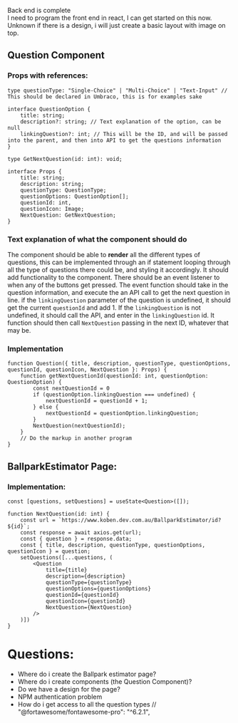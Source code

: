 Back end is complete  
I need to program the front end in react, I can get started on this now. Unknown if there is a design, i will just create a basic layout with image on top.
## Question Component
### Props with references:
```tsx
type questionType: "Single-Choice" | "Multi-Choice" | "Text-Input" // This should be declared in Umbraco, this is for examples sake

interface QuestionOption {
	title: string;
	description?: string; // Text explanation of the option, can be null
	linkingQuestion?: int; // This will be the ID, and will be passed into the parent, and then into API to get the questions information
}

type GetNextQuestion(id: int): void;

interface Props {
	title: string;
	description: string;
	questionType: QuestionType;
	questionOptions: QuestionOption[];
	questionId: int,
	questionIcon: Image;
	NextQuestion: GetNextQuestion;
}
```

### Text explanation of what the component should do
The component should be able to **render** all the different types of questions, this can be implemented through an if statement looping through all the type of questions there could be, and styling it accordingly. 
It should add functionality to the component. There should be an event listener to when any of the buttons get pressed. 
The event function should take in the question information, and execute the an API call to get the next question in line. if the `linkingQuestion` parameter of the question is undefined, it should get the current `questionId` and add 1. 
If the `linkingQuestion` is not undefined, it should call the API, and enter in the `linkingQuestion` id.
It function should then call `NextQuestion` passing in the next ID, whatever that may be.

### Implementation
```tsx
function Question({ title, description, questionType, questionOptions, questionId, questionIcon, NextQuestion }: Props) {
	function getNextQuestionId(questionId: int, questionOption: QuestionOption) {
		const nextQuestionId = 0
		if (questionOption.linkingQuestion === undefined) {
			nextQuestionId = questionId + 1;
		} else {
			nextQuestionId = questionOption.linkingQuestion;
		}
		NextQuestion(nextQuestionId);
	}
	// Do the markup in another program
}
```

## BallparkEstimator Page:
### Implementation:
```tsx
const [questions, setQuestions] = useState<Question>([]);

function NextQuestion(id: int) {
	const url = `https://www.koben.dev.com.au/BallparkEstimator/id?${id}`;
	const response = await axios.get(url);
	const { question } = response.data;
	const { title, description, questionType, questionOptions, questionIcon } = question;
	setQuestions([...questions, (
		<Question 
			title={title} 
			description={description} 
			questionType={questionType} 
			questionOptions={questionOptions} 
			questionId={questionId} 
			questionIcon={questionId} 
			NextQuestion={NextQuestion}
		/>
	)])
}
```



# Questions:
- Where do i create the Ballpark estimator page?
- Where do i create components (the Question Component)?
- Do we have a design for the page?
- NPM authentication problem
- How do i get access to all the question types
    // "@fortawesome/fontawesome-pro": "^6.2.1",